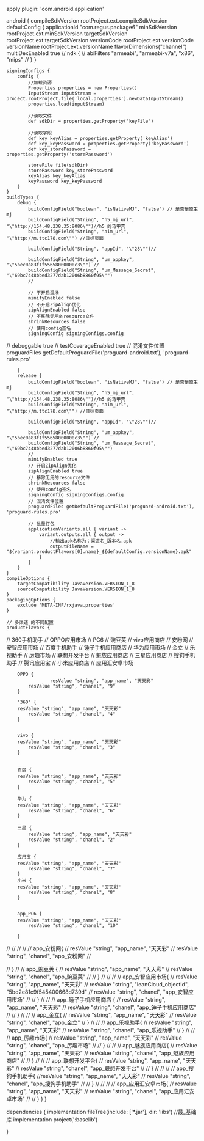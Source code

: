apply plugin: 'com.android.application'

android {
    compileSdkVersion rootProject.ext.compileSdkVersion
    defaultConfig {
        applicationId "com.regus.package6"
        minSdkVersion rootProject.ext.minSdkVersion
        targetSdkVersion rootProject.ext.targetSdkVersion
        versionCode rootProject.ext.versionCode
        versionName rootProject.ext.versionName
        flavorDimensions("channel")
        multiDexEnabled true
//        ndk {
//            abiFilters "armeabi", "armeabi-v7a", "x86", "mips"
//        }
    }


    signingConfigs {
        config {
            //加载资源
            Properties properties = new Properties()
            InputStream inputStream = project.rootProject.file('local.properties').newDataInputStream()
            properties.load(inputStream)

            //读取文件
            def sdkDir = properties.getProperty('keyFile')

            //读取字段
            def key_keyAlias = properties.getProperty('keyAlias')
            def key_keyPassword = properties.getProperty('keyPassword')
            def key_storePassword = properties.getProperty('storePassword')

            storeFile file(sdkDir)
            storePassword key_storePassword
            keyAlias key_keyAlias
            keyPassword key_keyPassword
        }
    }
    buildTypes {
        debug {
            buildConfigField("boolean", "isNativeMJ", "false") // 是否是原生mj
            buildConfigField("String", "h5_mj_url", "\"http://154.48.238.35:8086\"")//h5 的马甲壳
            buildConfigField("String", "aim_url", "\"http://m.ttc178.com\"") //目标页面

            buildConfigField("String", "appId", "\"28\"")//

            buildConfigField("String", "um_appkey", "\"5bec0a83f1f55658000000c3\"") //
            buildConfigField("String", "um_Message_Secret", "\"69bc7448bbed3277dab12006b8860f95\"")
            //

            // 不开启混淆
            minifyEnabled false
            // 不开启ZipAlign优化
            zipAlignEnabled false
            // 不移除无用的resource文件
            shrinkResources false
            // 使用config签名
            signingConfig signingConfigs.config
//            debuggable true
//            testCoverageEnabled true
            // 混淆文件位置
            proguardFiles getDefaultProguardFile('proguard-android.txt'), 'proguard-rules.pro'

        }
        release {
            buildConfigField("boolean", "isNativeMJ", "false") // 是否是原生mj
            buildConfigField("String", "h5_mj_url", "\"http://154.48.238.35:8086\"")//h5 的马甲壳
            buildConfigField("String", "aim_url", "\"http://m.ttc178.com\"") //目标页面

            buildConfigField("String", "appId", "\"28\"")//

            buildConfigField("String", "um_appkey", "\"5bec0a83f1f55658000000c3\"") //
            buildConfigField("String", "um_Message_Secret", "\"69bc7448bbed3277dab12006b8860f95\"")
            //
            minifyEnabled true
            // 开启ZipAlign优化
            zipAlignEnabled true
            // 移除无用的resource文件
            shrinkResources false
            // 使用config签名
            signingConfig signingConfigs.config
            // 混淆文件位置
            proguardFiles getDefaultProguardFile('proguard-android.txt'), 'proguard-rules.pro'

            // 批量打包
            applicationVariants.all { variant ->
                variant.outputs.all { output ->
                    //输出apk名称为：渠道名_版本名.apk
                    outputFileName = "${variant.productFlavors[0].name}_${defaultConfig.versionName}.apk"
                }
            }
        }
    }
    compileOptions {
        targetCompatibility JavaVersion.VERSION_1_8
        sourceCompatibility JavaVersion.VERSION_1_8
    }
    packagingOptions {
        exclude 'META-INF/rxjava.properties'
    }

    // 多渠道 的不同配置
    productFlavors {

//        360手机助手
//        OPPO应用市场
//        PC6
//        豌豆荚
//        vivo应用商店
//        安粉网
//        安智应用市场
//        百度手机助手
//        锤子手机应用商店
//        华为应用市场
//        金立
//        乐视助手
//        厉趣市场
//        联想开发平台
//        魅族应用商店
//        三星应用商店
//        搜狗手机助手
//        腾讯应用宝
//        小米应用商店
//        应用汇安卓市场



        OPPO {
                    resValue "string", "app_name", "天天彩"
            resValue "string", "chanel", "9"
        }

        '360' {
        resValue "string", "app_name", "天天彩"
            resValue "string", "chanel", "4"
        }


        vivo {
        resValue "string", "app_name", "天天彩"
            resValue "string", "chanel", "3"
        }


        百度 {
        resValue "string", "app_name", "天天彩"
            resValue "string", "chanel", "5"
        }

        华为 {
        resValue "string", "app_name", "天天彩"
            resValue "string", "chanel", "6"
        }

        三星 {
            resValue "string", "app_name", "天天彩"
            resValue "string", "chanel", "2"
        }

        应用宝 {
        resValue "string", "app_name", "天天彩"
            resValue "string", "chanel", "7"
        }
        小米 {
        resValue "string", "app_name", "天天彩"
            resValue "string", "chanel", "8"
        }


        app_PC6 {
        resValue "string", "app_name", "天天彩"
            resValue "string", "chanel", "10"

        }













//
//
//
//
//        app_安粉网{
//        resValue "string", "app_name", "天天彩"
//            resValue "string", "chanel", "app_安粉网"
//

//        }
//
//        app_豌豆荚 {
//        resValue "string", "app_name", "天天彩"
//            resValue "string", "chanel", "app_豌豆荚"
//
//        }
//
//
//
//        app_安智应用市场{
//        resValue "string", "app_name", "天天彩"
//        resValue "string", "leanCloud_objectId", "5bd2e81c9f545400668d739d"
//            resValue "string", "chanel", "app_安智应用市场"
//
//        }
//
//
//        app_锤子手机应用商店 {
//        resValue "string", "app_name", "天天彩"
//            resValue "string", "chanel", "app_锤子手机应用商店"
//
//        }
//
//
//        app_金立{
//        resValue "string", "app_name", "天天彩"
//            resValue "string", "chanel", "app_金立"
//        }
//
//
//        app_乐视助手{
//        resValue "string", "app_name", "天天彩"
//            resValue "string", "chanel", "app_乐视助手"
//        }
//
//
//        app_厉趣市场{
//        resValue "string", "app_name", "天天彩"
//            resValue "string", "chanel", "app_厉趣市场"
//
//        }
//
//
//        app_魅族应用商店{
//        resValue "string", "app_name", "天天彩"
//            resValue "string", "chanel", "app_魅族应用商店"
//
//        }
//
//
//        app_联想开发平台{
//        resValue "string", "app_name", "天天彩"
//            resValue "string", "chanel", "app_联想开发平台"
//
//        }
//
//
//
//        app_搜狗手机助手{
        //resValue "string", "app_name", "天天彩"
//            resValue "string", "chanel", "app_搜狗手机助手"
//
//        }
//
//
//
//        app_应用汇安卓市场{
//        resValue "string", "app_name", "天天彩"
//            resValue "string", "chanel", "app_应用汇安卓市场"
//
//        }
    }
}

dependencies {
    implementation fileTree(include: ['*.jar'], dir: 'libs')
    //最_基础库
    implementation project(':baselib')

}
